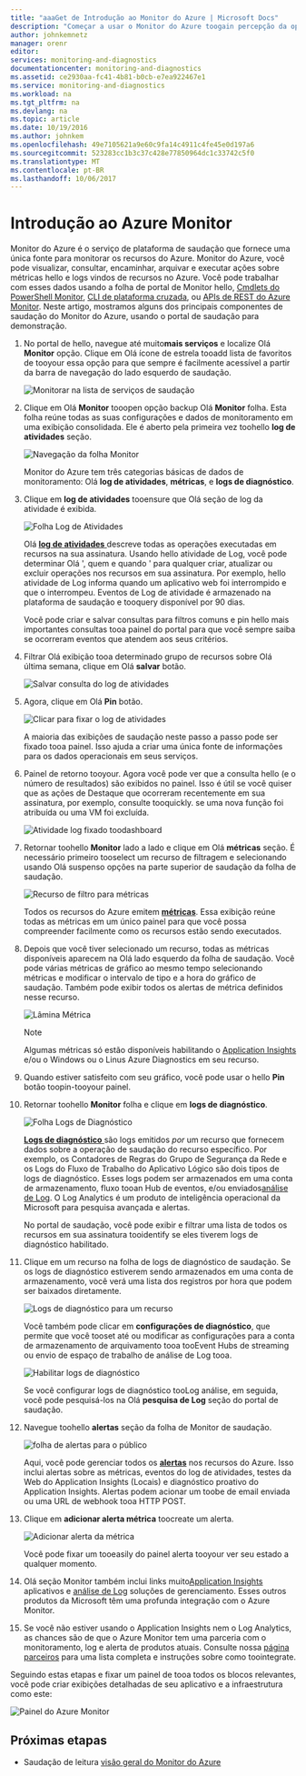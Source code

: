 ```yaml
---
title: "aaaGet de Introdução ao Monitor do Azure | Microsoft Docs"
description: "Começar a usar o Monitor do Azure toogain percepção da operação de saudação de seus recursos e tomar medidas baseadas nos dados."
author: johnkemnetz
manager: orenr
editor: 
services: monitoring-and-diagnostics
documentationcenter: monitoring-and-diagnostics
ms.assetid: ce2930aa-fc41-4b81-b0cb-e7ea922467e1
ms.service: monitoring-and-diagnostics
ms.workload: na
ms.tgt_pltfrm: na
ms.devlang: na
ms.topic: article
ms.date: 10/19/2016
ms.author: johnkem
ms.openlocfilehash: 49e7105621a9e60c9fa14c4911c4fe45e0d197a6
ms.sourcegitcommit: 523283cc1b3c37c428e77850964dc1c33742c5f0
ms.translationtype: MT
ms.contentlocale: pt-BR
ms.lasthandoff: 10/06/2017
---
```

# <a name="get-started-with-azure-monitor"></a>Introdução ao Azure Monitor
Monitor do Azure é o serviço de plataforma de saudação que fornece uma única fonte para monitorar os recursos do Azure. Monitor do Azure, você pode visualizar, consultar, encaminhar, arquivar e executar ações sobre métricas hello e logs vindos de recursos no Azure. Você pode trabalhar com esses dados usando a folha de portal de Monitor hello, [Cmdlets do PowerShell Monitor](insights-powershell-samples.md), [CLI de plataforma cruzada](insights-cli-samples.md), ou [APIs de REST do Azure Monitor](https://msdn.microsoft.com/library/dn931943.aspx). Neste artigo, mostramos alguns dos principais componentes de saudação do Monitor do Azure, usando o portal de saudação para demonstração.

1. No portal de hello, navegue até muito**mais serviços** e localize Olá **Monitor** opção. Clique em Olá ícone de estrela tooadd lista de favoritos de tooyour essa opção para que sempre é facilmente acessível a partir da barra de navegação do lado esquerdo de saudação.
   
    ![Monitorar na lista de serviços de saudação](./media/monitoring-get-started/monitor-more-services.png)
2. Clique em Olá **Monitor** tooopen opção backup Olá **Monitor** folha. Esta folha reúne todas as suas configurações e dados de monitoramento em uma exibição consolidada. Ele é aberto pela primeira vez toohello **log de atividades** seção.
   
    ![Navegação da folha Monitor](./media/monitoring-get-started/monitor-blade-nav.png)
   
    Monitor do Azure tem três categorias básicas de dados de monitoramento: Olá **log de atividades**, **métricas**, e **logs de diagnóstico**.
3. Clique em **log de atividades** tooensure que Olá seção de log da atividade é exibida.
   
    ![Folha Log de Atividades](./media/monitoring-get-started/monitor-act-log-blade.png)
   
    Olá [ **log de atividades** ](monitoring-overview-activity-logs.md) descreve todas as operações executadas em recursos na sua assinatura. Usando hello atividade de Log, você pode determinar Olá ', quem e quando ' para qualquer criar, atualizar ou excluir operações nos recursos em sua assinatura. Por exemplo, hello atividade de Log informa quando um aplicativo web foi interrompido e que o interrompeu. Eventos de Log de atividade é armazenado na plataforma de saudação e tooquery disponível por 90 dias.
   
    Você pode criar e salvar consultas para filtros comuns e pin hello mais importantes consultas tooa painel do portal para que você sempre saiba se ocorreram eventos que atendem aos seus critérios.
4. Filtrar Olá exibição tooa determinado grupo de recursos sobre Olá última semana, clique em Olá **salvar** botão.
   
    ![Salvar consulta do log de atividades](./media/monitoring-get-started/monitor-act-log-save.png)
5. Agora, clique em Olá **Pin** botão.
   
    ![Clicar para fixar o log de atividades](./media/monitoring-get-started/monitor-act-log-pin.png)
   
    A maioria das exibições de saudação neste passo a passo pode ser fixado tooa painel. Isso ajuda a criar uma única fonte de informações para os dados operacionais em seus serviços. 
6. Painel de retorno tooyour. Agora você pode ver que a consulta hello (e o número de resultados) são exibidos no painel. Isso é útil se você quiser que as ações de Destaque que ocorreram recentemente em sua assinatura, por exemplo, consulte tooquickly. se uma nova função foi atribuída ou uma VM foi excluída.
   
    ![Atividade log fixado toodashboard](./media/monitoring-get-started/monitor-act-log-db.png)
7. Retornar toohello **Monitor** lado a lado e clique em Olá **métricas** seção. É necessário primeiro tooselect um recurso de filtragem e selecionando usando Olá suspenso opções na parte superior de saudação da folha de saudação.
   
    ![Recurso de filtro para métricas](./media/monitoring-get-started/monitor-met-filter.png)
   
    Todos os recursos do Azure emitem [**métricas**](monitoring-overview-metrics.md). Essa exibição reúne todas as métricas em um único painel para que você possa compreender facilmente como os recursos estão sendo executados.
8. Depois que você tiver selecionado um recurso, todas as métricas disponíveis aparecem na Olá lado esquerdo da folha de saudação. Você pode várias métricas de gráfico ao mesmo tempo selecionando métricas e modificar o intervalo de tipo e a hora do gráfico de saudação. Também pode exibir todos os alertas de métrica definidos nesse recurso.
   
    ![Lâmina Métrica](./media/monitoring-get-started/monitor-metric-blade.png)
   
   > [!NOTE]
   > Algumas métricas só estão disponíveis habilitando o [Application Insights](../application-insights/app-insights-overview.md) e/ou o Windows ou o Linus Azure Diagnostics em seu recurso.
   > 
   > 
9. Quando estiver satisfeito com seu gráfico, você pode usar o hello **Pin** botão toopin-tooyour painel.
10. Retornar toohello **Monitor** folha e clique em **logs de diagnóstico**.
    
    ![Folha Logs de Diagnóstico](./media/monitoring-get-started/monitor-diaglogs-blade.png)
    
    [**Logs de diagnóstico** ](monitoring-overview-of-diagnostic-logs.md) são logs emitidos *por* um recurso que fornecem dados sobre a operação de saudação do recurso específico. Por exemplo, os Contadores de Regras do Grupo de Segurança da Rede e os Logs do Fluxo de Trabalho do Aplicativo Lógico são dois tipos de logs de diagnóstico. Esses logs podem ser armazenados em uma conta de armazenamento, fluxo tooan Hub de eventos, e/ou enviados[análise de Log](../log-analytics/log-analytics-overview.md). O Log Analytics é um produto de inteligência operacional da Microsoft para pesquisa avançada e alertas.
    
    No portal de saudação, você pode exibir e filtrar uma lista de todos os recursos em sua assinatura tooidentify se eles tiverem logs de diagnóstico habilitado.
11. Clique em um recurso na folha de logs de diagnóstico de saudação. Se os logs de diagnóstico estiverem sendo armazenados em uma conta de armazenamento, você verá uma lista dos registros por hora que podem ser baixados diretamente.
    
    ![Logs de diagnóstico para um recurso](./media/monitoring-get-started/monitor-diaglogs-detail.png)
    
    Você também pode clicar em **configurações de diagnóstico**, que permite que você tooset até ou modificar as configurações para a conta de armazenamento de arquivamento tooa tooEvent Hubs de streaming ou envio de espaço de trabalho de análise de Log tooa.
    
    ![Habilitar logs de diagnóstico](./media/monitoring-get-started/monitor-diaglogs-enable.png)
    
    Se você configurar logs de diagnóstico tooLog análise, em seguida, você pode pesquisá-los na Olá **pesquisa de Log** seção do portal de saudação.
12. Navegue toohello **alertas** seção da folha de Monitor de saudação.
    
    ![folha de alertas para o público](./media/monitoring-get-started/monitor-alerts-nopp.png)
    
    Aqui, você pode gerenciar todos os [**alertas**](monitoring-overview-alerts.md) nos recursos do Azure. Isso inclui alertas sobre as métricas, eventos do log de atividades, testes da Web do Application Insights (Locais) e diagnóstico proativo do Application Insights. Alertas podem acionar um toobe de email enviada ou uma URL de webhook tooa HTTP POST.
13. Clique em **adicionar alerta métrica** toocreate um alerta.
    
    ![Adicionar alerta da métrica](./media/monitoring-get-started/monitor-alerts-add.png)
    
    Você pode fixar um tooeasily do painel alerta tooyour ver seu estado a qualquer momento.
14. Olá seção Monitor também inclui links muito[Application Insights](../application-insights/app-insights-overview.md) aplicativos e [análise de Log](../log-analytics/log-analytics-overview.md) soluções de gerenciamento. Esses outros produtos da Microsoft têm uma profunda integração com o Azure Monitor.
15. Se você não estiver usando o Application Insights nem o Log Analytics, as chances são de que o Azure Monitor tem uma parceria com o monitoramento, log e alerta de produtos atuais. Consulte nossa [página parceiros](monitoring-partners.md) para uma lista completa e instruções sobre como toointegrate.

Seguindo estas etapas e fixar um painel de tooa todos os blocos relevantes, você pode criar exibições detalhadas de seu aplicativo e a infraestrutura como este:

![Painel do Azure Monitor](./media/monitoring-get-started/monitor-final-dash.png)

## <a name="next-steps"></a>Próximas etapas
* Saudação de leitura [visão geral do Monitor do Azure](monitoring-overview.md)

